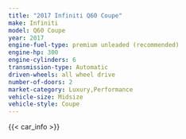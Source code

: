 ```yaml
---
title: "2017 Infiniti Q60 Coupe"
make: Infiniti
model: Q60 Coupe
year: 2017
engine-fuel-type: premium unleaded (recommended)
engine-hp: 300
engine-cylinders: 6
transmission-type: Automatic
driven-wheels: all wheel drive
number-of-doors: 2
market-category: Luxury,Performance
vehicle-size: Midsize
vehicle-style: Coupe
---
```


{{< car_info >}}
